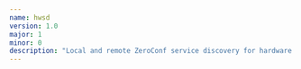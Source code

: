 ```yaml
---
name: hwsd
version: 1.0
major: 1
minor: 0
description: "Local and remote ZeroConf service discovery for hardware resources."
---
```


